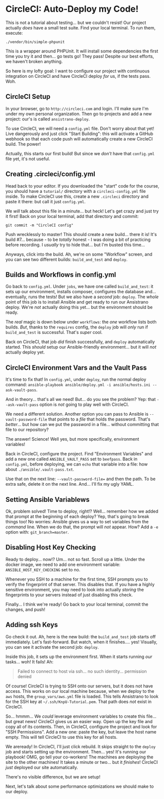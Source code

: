 # CircleCI: Auto-Deploy my Code!

This is not a tutorial about testing... but we couldn't resist! Our project actually
*does* have a small test suite. Find your local terminal. To run them, execute:

```terminal
./vendor/bin/simple-phpunit
```

This is a wrapper around PHPUnit. It will install some dependencies the first time
you try it and then... go tests go! They pass! Despite our best efforts, we haven't
broken anything.

So here is my lofty goal: I want to configure our project with continuous integration
on CircleCI and have CircleCI deploy *for* us, if the tests pass. Woh.

## CircleCI Setup

In your browser, go to ``http://circleci.com`` and login. I'll make sure I'm under
my own personal organization. Then go to projects and add a new project: our's is
called `ansistrano-deploy`.

To use CircleCI, we will need a `config.yml` file. Don't worry about that yet! Live
dangerously and just click "Start Building": this will activate a GitHub webhook
so that each code push will automatically create a new CircleCI build. The power!

Actually, this starts our first build! But since we *don't* have that `config.yml`
file yet, it's not useful.

## Creating .circleci/config.yml

Head back to your editor. If you downloaded the "start" code for the course, you
should have a `tutorial/` directory with a `circleci-config.yml` file inside. To
make CircleCI use this, create a new `.circleci` directory and paste it there:
but call it just `config.yml`.

We *will* talk about this file in a minute... but heck! Let's get crazy and just
try it first! Back on your local terminal, add that directory and commit:

```terminal-silent
git commit -m "CircleCI config"
```

Push wrecklessly to master! This should create a new build... there it is! It's
build #7... because - to be *totally* honest - I was doing a bit of practicing before
recording. I *usually* try to hide that... but I'm busted this time...

Anyways, click into the build. Ah, we're on some "Workflow" screen, and you can see
two different builds: `build_and_test` and `deploy`.

## Builds and Workflows in config.yml

Go back to `config.yml`. Under `jobs`, we have one called `build_and_test`: it sets
up our environment, installs composer, configures the database and... eventually,
runs the tests! But we also have a *second* job: `deploy`. The *whole* point of
this job is to install Ansible and get ready to run our Ansistrano deploy. We're
*not* actually doing this yet... but the environment should be ready.

The *real* magic is down below under `workflows`: the *one* workflow lists both
builds. *But*, thanks to the `requires` config, the `deploy` job will *only* run
if `build_and_test` is successful. That's *super* cool.

Back on CircleCI, that job *did* finish successfully, and `deploy` automatically
started. This *should* setup our Ansible-friendly environment... but it will *not*
actually deploy yet.

## CircleCI Environment Vars and the Vault Pass

It's time to fix that! In `config.yml`, under `deploy`, run the normal deploy command:
`ansible-playbook ansible/deploy.yml -i ansible/hosts.ini --ask-vault-pass`.

And in theory... that's all we need! But... do you see the problem? Yep: that `--ask-vault-pass`
option is *not* going to play well with CircleCI.

We need a different solution. Another option you can pass to Ansible is
`--vault-password-file` that points to a *file* that holds the password. That's
*better*... but how can we put the password in a file... without committing that
file to our repository?

The answer! Science! Well yes, but more specifically, environment variables!

Back in CircleCI, configure the project. Find "Environment Variables" and add a
new one called `ANSIBLE_VAULT_PASS` set to `beefpass`. Back in `config.yml`, before
deploying, we can `echo` that variable into a file: how about `./ansible/.vault-pass.txt`.

Use that on the next line: `--vault-password-file=` and then the path. To be extra
safe, delete it on the next line. And... I'll fix my ugly YAML.

## Setting Ansible Variablews

Ok, problem solved! Time to deploy, right!? Well... remember how we added that
prompt at the beginning of each deploy? Yep, that's going to break things too!
No worries: Ansible gives us a way to set variables from the *command* line. When
we do that, the prompt will *not* appear. How? Add a `-e` option with: `git_branch=master`.

## Disabling Host Key Checking

Ready to deploy... now!? Um... not so fast. Scroll up a little. Under the docker
image, we need to add one environment variable: `ANSIBLE_HOST_KEY_CHECKING` set to
no.

Whenever you SSH to a machine for the first time, SSH prompts you to verify the fingerprint
of that server. This disables that. If you have a highly sensitive environment,
you may need to look into actually *storing* the fingerprints to your servers instead
of just disabling this check.

Finally... I think we're ready! Go back to your local terminal, commit the changes,
and push!

## Adding ssh Keys

Go check it out. Ah, here is the new build: the `build_and_test` job starts off
immediately. Let's fast-forward. But watch, when it finishes.... yes! Visually,
you can see it activate the second job: `deploy`.

Inside this job, it sets up the environment first. When it starts running *our*
tasks... woh! It fails! Ah:

> Failed to connect to host via ssh... no such identity... permission denied

Of course! CircleCI is trying to SSH onto our servers, but it does not have access.
This works on our local machine because, when we deploy to the `aws` hosts, the
`group_vars/aws.yml` file is loaded. This tells Ansistrano to look for the SSH
key at `~/.ssh/KnpU-Tutorial.pem`. That path does *not* exist in CircleCI.

So... hmmm... We *could* leverage environment variables to create this file... but
great news! CircleCI gives us an easier way. Open up the key file and copy all of
its contents. Then, in CircleCI, configure the project and look for "SSH Permissions".
Add a new one: paste the key, but leave the host name empty. This will tell CircleCI
to use this key for all hosts.

We areready! In CircleCI, I'll just click rebuild. It skips straight to the `deploy`
job and starts setting up the environment. Then... yes! It's running our playbook!
OMG, go tell your co-workers! The machines are deploying the site to the other machines!
It takes a minute or two... but it *finishes*! CircleCI *just* deployed our site
automatically.

There's no visible difference, but we are setup!

Next, let's talk about some performance optimizations we should make to our deploy.
